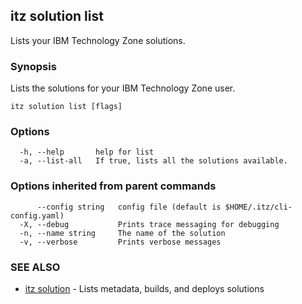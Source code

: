 ## itz solution list

Lists your IBM Technology Zone solutions.

### Synopsis

Lists the solutions for your IBM Technology Zone user.

```
itz solution list [flags]
```

### Options

```
  -h, --help       help for list
  -a, --list-all   If true, lists all the solutions available.
```

### Options inherited from parent commands

```
      --config string   config file (default is $HOME/.itz/cli-config.yaml)
  -X, --debug           Prints trace messaging for debugging
  -n, --name string     The name of the solution
  -v, --verbose         Prints verbose messages
```

### SEE ALSO

* [itz solution](itz_solution.md)	 - Lists metadata, builds, and deploys solutions


